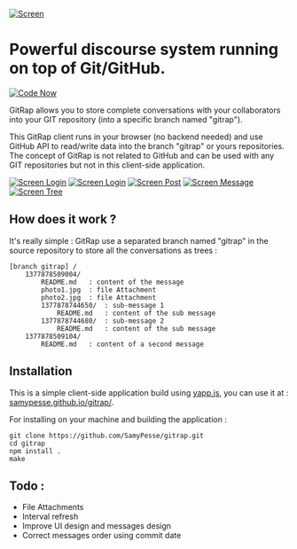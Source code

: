 [![Screen](https://raw.github.com/SamyPesse/gitrap/master/ressources/images/logo.png)](https://raw.github.com/SamyPesse/gitrap/master/ressources/images/logo.png)

Powerful discourse system running on top of Git/GitHub.
======

[![Code Now](https://friendco.de/widgets/image/codenow?url=https%3A%2F%2Fgithub.com%2FSamyPesse%2Fgitrap.git)](https://friendco.de/widgets/url/codenow?url=https%3A%2F%2Fgithub.com%2FSamyPesse%2Fgitrap.git)

GitRap allows you to store complete conversations with your collaborators into your GIT repository (into a specific branch named "gitrap").

This GitRap client runs in your browser (no backend needed) and use GitHub API to read/write data into the branch "gitrap" or yours repositories.
The concept of GitRap is not related to GitHub and can be used with any GIT repositories but not in this client-side application.

[![Screen Login](https://raw.github.com/SamyPesse/gitrap/master/screens/login.png)](https://raw.github.com/SamyPesse/gitrap/master/screens/login.png)
[![Screen Login](https://raw.github.com/SamyPesse/gitrap/master/screens/start.png)](https://raw.github.com/SamyPesse/gitrap/master/screens/start.png)
[![Screen Post](https://raw.github.com/SamyPesse/gitrap/master/screens/first.png)](https://raw.github.com/SamyPesse/gitrap/master/screens/first.png)
[![Screen Message](https://raw.github.com/SamyPesse/gitrap/master/screens/message.png)](https://raw.github.com/SamyPesse/gitrap/master/screens/message.png)
[![Screen Tree](https://raw.github.com/SamyPesse/gitrap/master/screens/tree.png)](https://raw.github.com/SamyPesse/gitrap/master/screens/tree.png)


## How does it work ?

It's really simple : GitRap use a separated branch named "gitrap" in the source repository to store all the conversations as trees :

    [branch gitrap] /
        1377878509004/
            README.md   : content of the message
            photo1.jpg  : file Attachment
            photo2.jpg  : file Attachment
            1377878744650/  : sub-message 1
                README.md   : content of the sub message
            1377878744680/  : sub-message 2
                README.md   : content of the sub message
        1377878509104/
            README.md   : content of a second message


## Installation

This is a simple client-side application build using [yapp.js](https://github.com/FriendCode/yapp.js), you can use it at : [samypesse.github.io/gitrap/](http://samypesse.github.io/gitrap/).

For installing on your machine and building the application :

    git clone https://github.com/SamyPesse/gitrap.git
    cd gitrap
    npm install .
    make


## Todo :

* File Attachments
* Interval refresh
* Improve UI design and messages design
* Correct messages order using commit date


